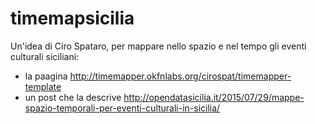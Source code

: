 # timemapsicilia

Un'idea di Ciro Spataro, per mappare nello spazio e nel tempo gli eventi culturali siciliani: 
* la paagina http://timemapper.okfnlabs.org/cirospat/timemapper-template
* un post che la descrive http://opendatasicilia.it/2015/07/29/mappe-spazio-temporali-per-eventi-culturali-in-sicilia/
